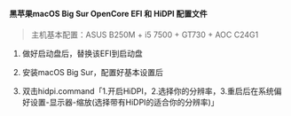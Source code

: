 #### 黑苹果macOS Big Sur OpenCore EFI 和 HiDPI 配置文件
> 主机基本配置：ASUS B250M + i5 7500 + GT730 + AOC C24G1

1. 做好启动盘后，替换该EFI到启动盘 

2. 安装macOS Big Sur，配置好基本设置后
3. 双击hidpi.command「1.开启HiDPI，2.选择你的分辨率，3.重启后在系统偏好设置-显示器-缩放(选择带有HiDPI的适合你的分辨率)」